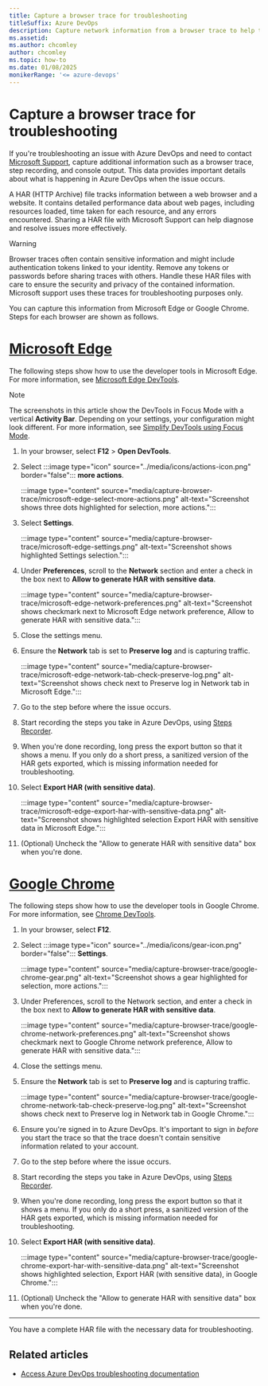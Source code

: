 ```yaml
---
title: Capture a browser trace for troubleshooting
titleSuffix: Azure DevOps
description: Capture network information from a browser trace to help troubleshoot issues with Azure DevOps.
ms.assetid: 
ms.author: chcomley
author: chcomley
ms.topic: how-to
ms.date: 01/08/2025
monikerRange: '<= azure-devops'
---
```


# Capture a browser trace for troubleshooting

If you're troubleshooting an issue with Azure DevOps and need to contact [Microsoft Support](provide-feedback.md), capture additional information such as a browser trace, step recording, and console output. This data provides important details about what is happening in Azure DevOps when the issue occurs.

A HAR (HTTP Archive) file tracks information between a web browser and a website. It contains detailed performance data about web pages, including resources loaded, time taken for each resource, and any errors encountered. Sharing a HAR file with Microsoft Support can help diagnose and resolve issues more effectively.

> [!WARNING]
> Browser traces often contain sensitive information and might include authentication tokens linked to your identity. Remove any tokens or passwords before sharing traces with others. Handle these HAR files with care to ensure the security and privacy of the contained information. Microsoft support uses these traces for troubleshooting purposes only.

You can capture this information from Microsoft Edge or Google Chrome. Steps for each browser are shown as follows.

# [Microsoft Edge](#tab/microsoft-edge)

The following steps show how to use the developer tools in Microsoft Edge. For more information, see [Microsoft Edge DevTools](/microsoft-edge/devtools-guide-chromium).

> [!NOTE]
> The screenshots in this article show the DevTools in Focus Mode with a vertical **Activity Bar**. Depending on your settings, your configuration might look different. For more information, see [Simplify DevTools using Focus Mode](/microsoft-edge/devtools-guide-chromium/experimental-features/focus-mode).

1. In your browser, select **F12** > **Open DevTools**.
2. Select :::image type="icon" source="../media/icons/actions-icon.png" border="false"::: **more actions**.

   :::image type="content" source="media/capture-browser-trace/microsoft-edge-select-more-actions.png" alt-text="Screenshot shows three dots highlighted for selection, more actions.":::

3. Select **Settings**.

   :::image type="content" source="media/capture-browser-trace/microsoft-edge-settings.png" alt-text="Screenshot shows highlighted Settings selection.":::

4. Under **Preferences**, scroll to the **Network** section and enter a check in the box next to **Allow to generate HAR with sensitive data**.

   :::image type="content" source="media/capture-browser-trace/microsoft-edge-network-preferences.png" alt-text="Screenshot shows checkmark next to Microsoft Edge network preference, Allow to generate HAR with sensitive data.":::

5. Close the settings menu.
6. Ensure the **Network** tab is set to **Preserve log** and is capturing traffic.

   :::image type="content" source="media/capture-browser-trace/microsoft-edge-network-tab-check-preserve-log.png" alt-text="Screenshot shows check next to Preserve log in Network tab in Microsoft Edge.":::

7. Go to the step before where the issue occurs.
8. Start recording the steps you take in Azure DevOps, using [Steps Recorder](https://support.microsoft.com/windows/record-steps-to-reproduce-a-problem-46582a9b-620f-2e36-00c9-04e25d784e47).
9.  When you're done recording, long press the export button so that it shows a menu. If you only do a short press, a sanitized version of the HAR gets exported, which is missing information needed for troubleshooting. 

10. Select **Export HAR (with sensitive data)**.	 

    :::image type="content" source="media/capture-browser-trace/microsoft-edge-export-har-with-sensitive-data.png" alt-text="Screenshot shows highlighted selection Export HAR with sensitive data in Microsoft Edge.":::

11. (Optional) Uncheck the "Allow to generate HAR with sensitive data" box when you're done.

# [Google Chrome](#tab/google-chrome)

The following steps show how to use the developer tools in Google Chrome. For more information, see [Chrome DevTools](https://developers.google.com/web/tools/chrome-devtools).

1. In your browser, select **F12**.
2. Select :::image type="icon" source="../media/icons/gear-icon.png" border="false"::: **Settings**.

   :::image type="content" source="media/capture-browser-trace/google-chrome-gear.png" alt-text="Screenshot shows a gear highlighted for selection, more actions.":::

3. Under Preferences, scroll to the Network section, and enter a check in the box next to **Allow to generate HAR with sensitive data**.

   :::image type="content" source="media/capture-browser-trace/google-chrome-network-preferences.png" alt-text="Screenshot shows checkmark next to Google Chrome network preference, Allow to generate HAR with sensitive data.":::

4. Close the settings menu.
5. Ensure the **Network** tab is set to **Preserve log** and is capturing traffic.

   :::image type="content" source="media/capture-browser-trace/google-chrome-network-tab-check-preserve-log.png" alt-text="Screenshot shows check next to Preserve log in Network tab in Google Chrome.":::

6. Ensure you're signed in to Azure DevOps. It's important to sign in _before_ you start the trace so that the trace doesn't contain sensitive information related to your account.
7. Go to the step before where the issue occurs.
8. Start recording the steps you take in Azure DevOps, using [Steps Recorder](https://support.microsoft.com/windows/record-steps-to-reproduce-a-problem-46582a9b-620f-2e36-00c9-04e25d784e47).
9. When you're done recording, long press the export button so that it shows a menu. If you only do a short press, a sanitized version of the HAR gets exported, which is missing information needed for troubleshooting.
10. Select **Export HAR (with sensitive data)**.	 

    :::image type="content" source="media/capture-browser-trace/google-chrome-export-har-with-sensitive-data.png" alt-text="Screenshot shows highlighted selection, Export HAR (with sensitive data), in Google Chrome.":::

11. (Optional) Uncheck the "Allow to generate HAR with sensitive data" box when you're done.

---

You have a complete HAR file with the necessary data for troubleshooting.

## Related articles

- [Access Azure DevOps troubleshooting documentation](/troubleshoot/azure/devops/welcome-azure-devops)

